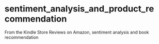 # sentiment_analysis_and_product_recommendation
From the Kindle Store Reviews on Amazon, sentiment analysis and book recommendation
